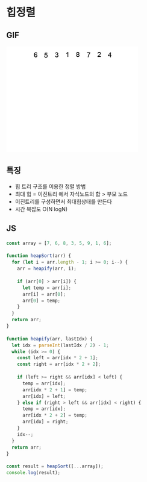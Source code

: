 # 힙정렬

## GIF

![merge](./img/heapSort.gif)

## 특징

- 힙 트리 구조를 이용한 정렬 방법
- 최대 힙 = 이진트리 에서 자식노드의 합 > 부모 노드
- 이진트리를 구성하면서 최대힙상태를 만든다
- 시간 복잡도 O(N logN)

## JS

```javascript
const array = [7, 6, 8, 3, 5, 9, 1, 6];

function heapSort(arr) {
  for (let i = arr.length - 1; i >= 0; i--) {
    arr = heapify(arr, i);

    if (arr[0] > arr[i]) {
      let temp = arr[i];
      arr[i] = arr[0];
      arr[0] = temp;
    }
  }
  return arr;
}

function heapify(arr, lastIdx) {
  let idx = parseInt(lastIdx / 2) - 1;
  while (idx >= 0) {
    const left = arr[idx * 2 + 1];
    const right = arr[idx * 2 + 2];

    if (left >= right && arr[idx] < left) {
      temp = arr[idx];
      arr[idx * 2 + 1] = temp;
      arr[idx] = left;
    } else if (right > left && arr[idx] < right) {
      temp = arr[idx];
      arr[idx * 2 + 2] = temp;
      arr[idx] = right;
    }
    idx--;
  }
  return arr;
}

const result = heapSort([...array]);
console.log(result);
```
